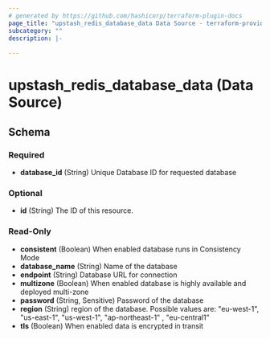 ```yaml
---
# generated by https://github.com/hashicorp/terraform-plugin-docs
page_title: "upstash_redis_database_data Data Source - terraform-provider-upstash"
subcategory: ""
description: |-
  
---
```


# upstash_redis_database_data (Data Source)





<!-- schema generated by tfplugindocs -->
## Schema

### Required

- **database_id** (String) Unique Database ID for requested database

### Optional

- **id** (String) The ID of this resource.

### Read-Only

- **consistent** (Boolean) When enabled database runs in Consistency Mode
- **database_name** (String) Name of the database
- **endpoint** (String) Database URL for connection
- **multizone** (Boolean) When enabled database is highly available and deployed multi-zone
- **password** (String, Sensitive) Password of the database
- **region** (String) region of the database. Possible values are: "eu-west-1", "us-east-1", "us-west-1", "ap-northeast-1" , "eu-central1"
- **tls** (Boolean) When enabled data is encrypted in transit



